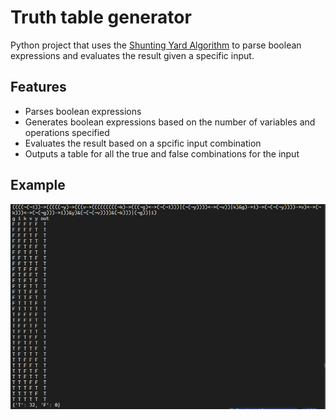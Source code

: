# Truth table generator
Python project that uses the [Shunting Yard Algorithm](https://en.wikipedia.org/wiki/Shunting_yard_algorithm) to parse boolean expressions and evaluates the result given a specific input.

## Features
- Parses boolean expressions
- Generates boolean expressions based on the number of variables and operations specified
- Evaluates the result based on a spcific input combination
- Outputs a table for all the true and false combinations for the input

## Example
![alt text](image.png)
